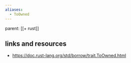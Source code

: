 ```yaml
---
aliases:
  - ToOwned
---
```


parent: [[+ rust]]

## links and resources

- https://doc.rust-lang.org/std/borrow/trait.ToOwned.html
